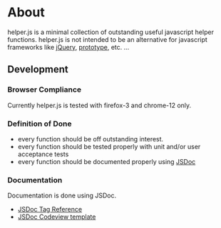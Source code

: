 # About

helper.js is a minimal collection of outstanding useful javascript helper functions.
helper.js is not intended to be an alternative for javascript frameworks like [jQuery](http://jquery.com/),
[prototype](http://www.prototypejs.org/), etc. ...


## Development

### Browser Compliance

Currently helper.js is tested with firefox-3 and chrome-12 only.

### Definition of Done

- every function should be off outstanding interest.
- every function should be tested properly with unit and/or user acceptance tests
- every function should be documented properly using [JSDoc](http://code.google.com/p/jsdoc-toolkit/)

### Documentation

Documentation is done using JSDoc.

- [JSDoc Tag Reference](http://code.google.com/p/jsdoc-toolkit/wiki/TagReference)
- [JSDoc Codeview template](http://www.thebrightlines.com/article-data/downloads/codeview.1.2.zip)
